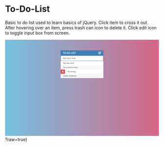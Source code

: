 # To-Do-List
Basic to do list used to learn basics of jQuery. Click item to cross it out. After hovering over an item, press trash can icon to delete it. Click edit icon to toggle input box from screen.

![Alt text](/assets/screen-shots/screenshot.png?raw=true)?raw=true)
